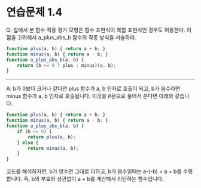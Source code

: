 # 연습문제 1.4

Q:
앞에서 본 함수 적용 평가 모형은 함수 표현식이 복합 표현식인 경우도 허용한다. 이점을 고려해서 a_plus_abs_b 함수의 작동 방식을 서술하라.

```js
function plus(a, b) { return a + b; }
function minus(a, b) { return a - b; }
function a_plus_abs_b(a, b) {
	return (b >= 0 ? plus : minus)(a, b);
}
```

----
A:
b가 0보다 크거나 같다면 plus 함수가 a, b 인자로 호출이 되고, b가 음수라면 minus 함수가 a, b 인자로 호출됩니다.
이것을 if문으로 풀어서 쓴다면 아래와 같습니다.
```js
function plus(a, b) { return a + b; }
function minus(a, b) { return a - b; }
function a_plus_abs_b(a, b) {
	if (b >= 0) {
		return plus(a, b);
	} else {
		return minus(a, b);
	}
}
```
코드를 해석하자면, b가 양수면 그대로 더하고, b가 음수일때는 a-(-b) = a + b를 수행합니다.
즉, b의 부호와 상관없이 a + b를 계산해서 리턴하는 함수입니다.